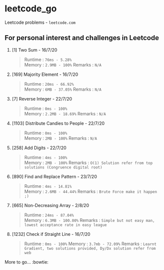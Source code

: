 # leetcode_go
Leetcode problems - `leetcode.com`

## For personal interest and challenges in Leetcode

1. [1] Two Sum - 16/7/20
   > Runtime : `76ms - 5.28%`  
   > Memory  : `2.9MB - 100%`
   > Remarks : `N/A`

2. [169] Majority Element - 16/7/20
   > Runtime : `20ms - 66.92%`  
   > Memory  : `6MB - 37.05%`
   > Remarks : `N/A`

3. [7] Reverse Integer - 22/7/20
   > Runtime : `0ms - 100%`  
   > Memory  : `2.2MB - 18.69%`
   > Remarks : `N/A`

4. [1103] Distribute Candies to People - 22/7/20
   > Runtime : `0ms - 100%`  
   > Memory  : `2MB - 100%`
   > Remarks : `N/A`

5. [258] Add Digits - 22/7/20
   > Runtime : `4ms - 100%`  
   > Memory  : `2MB - 100%`
   > Remarks : `O(1) Solution refer from top solutions (Congruence digital root)`

6. [890] Find and Replace Pattern - 23/7/20
   > Runtime : `4ms - 14.81%`  
   > Memory  : `2.6MB - 44.44%`
   > Remarks : `Brute Force make it happen ;)`

7. [665] Non-Decreasing Array - 2/8/20
   > Runtime : `24ms - 87.04%`  
   > Memory  : `6.3MB - 100.00%`
   > Remarks : `Simple but not easy man, lowest acceptance rate in easy league`

8. [1232] Check if Straight Line - 16/7/20 
   > Runtime : `0ms - 100%`
   > Memory : `3.7mb - 72.09%`
   > Remarks : `Learnt Gradient, two solutions provided, Dy/Dx solution refer from web`


More to go... :bowtie: